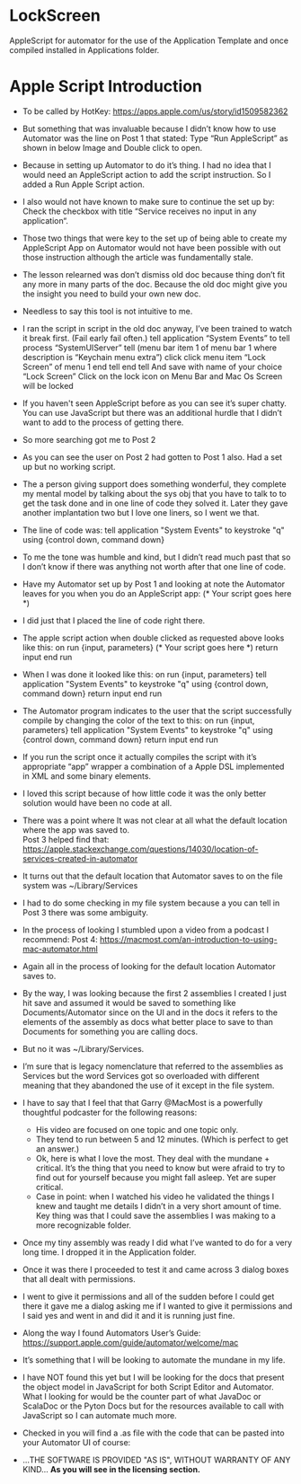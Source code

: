 # LockScreen
AppleScript for automator for the use of the Application Template and once compiled installed in Applications folder.

# Apple Script Introduction

* To be called by HotKey: https://apps.apple.com/us/story/id1509582362
* But something that was invaluable because I didn’t know how to use Automator was the line on Post 1 that stated: Type “Run AppleScript” as shown in below Image and Double click to open.
* Because in setting up Automator to do it’s thing. I had no idea that I would need an AppleScript action to add the script instruction.  So I added a Run Apple Script action. 
* I also would not have known to make sure to continue the set up by: Check the checkbox with title “Service receives no input in any application“.
* Those two things that were key to the set up of being able to create my AppleScript App on Automator would not have been possible with out those instruction although the article was fundamentally stale. 
* The lesson relearned was don’t dismiss old doc because thing don’t fit any more in many parts of the doc.  Because the old doc might give you the insight you need to build your own new doc. 
* Needless to say this tool is not intuitive to me. 
* I ran the script in script in the old doc anyway, I’ve been trained to watch it break first. (Fail early fail often.)
tell application “System Events” to tell process “SystemUIServer”
    tell (menu bar item 1 of menu bar 1 where description is “Keychain menu extra”)
        click
        click menu item “Lock Screen” of menu 1
    end tell
end tell
And save with name of your choice “Lock Screen”
Click on the lock icon on Menu Bar and Mac Os Screen will be locked

* If you haven't seen AppleScript before as you can see it’s super chatty.  You can use JavaScript but there was an additional hurdle that I didn’t want to add to the process of getting there. 
* So more searching got me to Post 2
* As you can see the user on Post 2 had gotten to Post 1 also.  Had a set up but no working script. 
* The a person giving support does something wonderful, they complete my mental model by talking about the sys obj that you have to talk to to get the task done and in one line of code they solved it.  Later they gave another implantation two but I love one liners, so I went we that. 
* The line of code was:
tell application "System Events" to keystroke "q" using {control down, command down}
* To me the tone was humble and kind, but I didn’t read much past that so I don’t know if there was anything not worth after that one line of code. 
* Have my Automator set up by Post 1 and looking at note the Automator leaves for you when you do an AppleScript app:  (* Your script goes here *) 
* I did just that I placed the line of code right there. 
* The apple script action when double clicked as requested above looks like this:
on run {input, parameters}
 	(* Your script goes here *)
 	return input
end run
* When I was done it looked like this: 
on run {input, parameters}
 	tell application "System Events" to keystroke "q" using {control down, command down}
 	return input
end run
* The Automator program indicates to the user that the script successfully compile by changing the color of the text to this:
on run {input, parameters}
 	tell application "System Events" to keystroke "q" using {control down, command down}
 	return input
end run
* If you run the script once it actually compiles the script with it’s appropriate “app” wrapper a combination of a Apple DSL implemented in XML and some binary elements.  
* I loved this script because of how little code it was the only better solution would have been no code at all. 
* There was a point where It was not clear at all what the default location where the app was saved to.  
Post 3 helped find that:
https://apple.stackexchange.com/questions/14030/location-of-services-created-in-automator
* It turns out that the default location that Automator saves to on the file system was ~/Library/Services
* I had to do some checking in my file system because a you can tell in Post 3 there was some ambiguity.
* In the process of looking I stumbled upon a video from a podcast I recommend:
Post 4:
https://macmost.com/an-introduction-to-using-mac-automator.html
* Again all in the process of looking for the default location Automator saves to.  
* By the way, I was looking because the first 2 assemblies I created I just hit save and assumed it would be saved to something like Documents/Automator since on the UI and in the docs it refers to the elements of the assembly as docs what better place to save to than Documents for something you are calling docs.
* But no it was ~/Library/Services. 
* I’m sure that is legacy nomenclature that referred to the assemblies as Services but the word Services got so overloaded with different meaning that they abandoned the use of it except in the file system. 
* I have to say that I feel that that Garry @MacMost is a powerfully thoughtful podcaster for the following reasons:
    * His video are focused on one topic and one topic only. 
    * They tend to run between 5 and 12 minutes. (Which is perfect to get an answer.)
    * Ok, here is what I love the most.  They deal with the mundane + critical.  It’s the thing that you need to know but were afraid to try to find out for yourself because you might fall asleep. Yet are super critical.
    * Case in point: when I watched his video he validated the things I knew and taught me details I didn’t in a very short amount of time.  Key thing was that I could save the assemblies I was making to a more recognizable folder.
* Once my tiny assembly was ready I did what I’ve wanted to do for a very long time. I dropped it in the Application folder.  
* Once it was there I proceeded to test it and came across 3 dialog boxes that all dealt with permissions.
* I went to give it permissions and all of the sudden before I could get there it gave me a dialog asking me if I wanted to give it permissions and I said yes and went in and did it and it is running just fine. 
* Along the way I found Automators User’s Guide:
https://support.apple.com/guide/automator/welcome/mac
* It’s something that I will be looking to automate the mundane in my life. 
* I have NOT found this yet but I will be looking for the docs that present the object model in JavaScript for both Script Editor and Automator. What I looking for would be the counter part of what JavaDoc or ScalaDoc or the Pyton Docs but for the resources available to call with JavaScript so I can automate much more. 
* Checked in you will find a .as file with the code that can be pasted into your Automator UI of course:
* ...THE SOFTWARE IS PROVIDED "AS IS", WITHOUT WARRANTY OF ANY KIND… 
          **As you will see in the licensing section.**